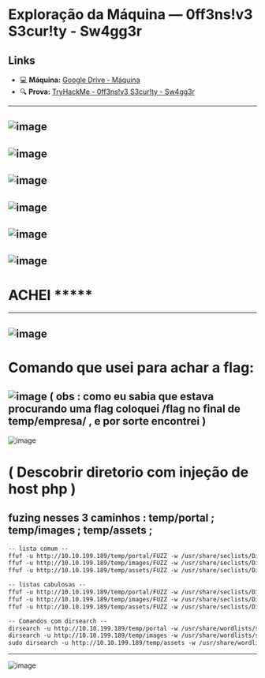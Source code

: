 # Exploração da Máquina — 0ff3ns!v3 S3cur!ty - Sw4gg3r

## Links

- 💻 **Máquina:** [Google Drive - Máquina](https://drive.google.com/file/d/1XsuWUulDDdktnV6fpPgRIH172iASvVmz/view)
- 🔍 **Prova:** [TryHackMe - 0ff3ns!v3 S3cur!ty - Sw4gg3r](https://tryhackme.com/room/0ff3nsv3s3curtysw4gg3r)

---

![image](https://github.com/user-attachments/assets/5c2252f8-9c2d-436f-867e-3e97c8ebd7e5)
-----
![image](https://github.com/user-attachments/assets/00ec9858-12dd-45c2-88b2-5a86941257c5)
-----
![image](https://github.com/user-attachments/assets/139f87d6-a78c-44ad-b262-e0826277a55d)
----
![image](https://github.com/user-attachments/assets/a3740925-1162-44ae-966a-1cb367c804f6)
----
![image](https://github.com/user-attachments/assets/d4cbd408-a1c8-4895-b84d-ced9aa3da559)
----
![image](https://github.com/user-attachments/assets/591bacc9-22ca-49ff-aff3-92635004abb1)
----
# ACHEI *****
----
![image](https://github.com/user-attachments/assets/072244d4-a25d-4080-b8f7-f0f120db4b9f)
----
# Comando que usei para achar a flag: 
![image](https://github.com/user-attachments/assets/e818b708-9326-4833-a362-35cf34412b93)
( obs : como eu sabia que estava procurando uma flag coloquei /flag no final de temp/empresa/ , e por sorte encontrei )
----
![image](https://github.com/user-attachments/assets/75263af5-e1fe-43d5-be37-d0c1a566ef4f)
# ( Descobrir diretorio com injeção de host php )
## fuzing nesses 3 caminhos : temp/portal ; temp/images ; temp/assets ;
```.txt
-- lista comum -- 
ffuf -u http://10.10.199.189/temp/portal/FUZZ -w /usr/share/seclists/Discovery/Web-Content/common.txt -e .html,.php,.jpg,.js,.css
ffuf -u http://10.10.199.189/temp/images/FUZZ -w /usr/share/seclists/Discovery/Web-Content/common.txt -e .html,.php,.jpg,.js,.css
ffuf -u http://10.10.199.189/temp/assets/FUZZ -w /usr/share/seclists/Discovery/Web-Content/common.txt -e .html,.php,.jpg,.js,.css

-- listas cabulosas --
ffuf -u http://10.10.199.189/temp/portal/FUZZ -w /usr/share/seclists/Discovery/Web-Content/raft-large-directories.txt -e .html,.php,.jpg,.js,.css
ffuf -u http://10.10.199.189/temp/images/FUZZ -w /usr/share/seclists/Discovery/Web-Content/raft-large-files.txt -e .html,.php,.jpg,.js,.css
ffuf -u http://10.10.199.189/temp/assets/FUZZ -w /usr/share/seclists/Discovery/Web-Content/raft-large-files.txt -e .html,.php,.jpg,.js,.css

-- Comandos com dirsearch --
dirsearch -u http://10.10.199.189/temp/portal -w /usr/share/wordlists/seclists/Discovery/Web-Content/directory-list-2.3-medium.txt -r -e php -t 50
dirsearch -u http://10.10.199.189/temp/images -w /usr/share/wordlists/seclists/Discovery/Web-Content/directory-list-2.3-medium.txt -r -e php -t 50
sudo dirsearch -u http://10.10.199.189/temp/assets -w /usr/share/wordlists/seclists/Discovery/Web-Content/directory-list-2.3-medium.txt -r -e php -t 50


 ```
----
![image](https://github.com/user-attachments/assets/145be49f-c64a-4ac9-8b22-a42d17fd7f71)


